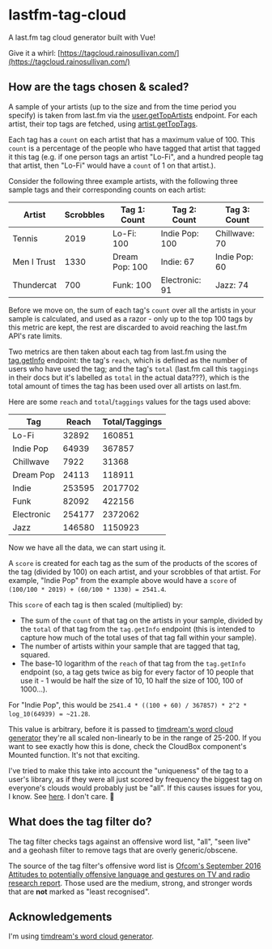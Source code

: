 # lastfm-tag-cloud
A last.fm tag cloud generator built with Vue!

Give it a whirl: [https://tagcloud.rainosullivan.com/](https://tagcloud.rainosullivan.com/)

## How are the tags chosen & scaled?

A sample of your artists (up to the size and from the time period you specify) is taken from last.fm via the [user.getTopArtists](https://www.last.fm/api/show/user.getTopArtists) endpoint. For each artist, their top tags are fetched, using [artist.getTopTags](https://www.last.fm/api/show/artist.getTopTags). 

Each tag has a `count` on each artist that has a maximum value of 100. This `count` is a percentage of the people who have tagged that artist that tagged it this tag (e.g. if one person tags an artist "Lo-Fi", and a hundred people tag that artist, then "Lo-Fi" would have a `count` of 1 on that artist.).

Consider the following three example artists, with the following three sample tags and their corresponding counts on each artist:

| Artist      | Scrobbles | Tag 1: Count   | Tag 2: Count   | Tag 3: Count  |
| ----------- | --------- | -------------- | -------------- | ------------- |
| Tennis      | 2019      | Lo-Fi: 100     | Indie Pop: 100 | Chillwave: 70 |
| Men I Trust | 1330      | Dream Pop: 100 | Indie: 67      | Indie Pop: 60 |
| Thundercat  | 700       | Funk: 100      | Electronic: 91 | Jazz: 74      |

Before we move on, the sum of each tag's `count` over all the artists in your sample is calculated, and used as a razor - only up to the top 100 tags by this metric are kept, the rest are discarded to avoid reaching the last.fm API's rate limits.

Two metrics are then taken about each tag from last.fm using the [tag.getInfo](https://www.last.fm/api/show/tag.getInfo) endpoint: the tag's `reach`, which is defined as the number of users who have used the tag; and the tag's `total` (last.fm call this `taggings` in their docs but it's labelled as `total` in the actual data???), which is the total amount of times the tag has been used over all artists on last.fm.

Here are some `reach` and `total`/`taggings` values for the tags used above:

| Tag        | Reach  | Total/Taggings |
| ---------- | ------ | -------------- |
| Lo-Fi      | 32892  | 160851         |
| Indie Pop  | 64939  | 367857         |
| Chillwave  | 7922   | 31368          |
| Dream Pop  | 24113  | 118911         |
| Indie      | 253595 | 2017702        |
| Funk       | 82092  | 422156         |
| Electronic | 254177 | 2372062        |
| Jazz       | 146580 | 1150923        |

Now we have all the data, we can start using it.

A `score` is created for each tag as the sum of the products of the scores of the tag (divided by 100) on each artist, and your scrobbles of that artist. For example, "Indie Pop" from the example above would have a `score` of `(100/100 * 2019) + (60/100 * 1330) = 2541.4`.

This `score` of each tag is then scaled (multiplied) by: 

- The sum of the `count` of that tag on the artists in your sample, divided by the `total` of that tag from the `tag.getInfo` endpoint (this is intended to capture how much of the total uses of that tag fall within your sample).
- The number of artists within your sample that are tagged that tag, squared.
- The base-10 logarithm of the `reach` of that tag from the `tag.getInfo` endpoint (so, a tag gets twice as big for every factor of 10 people that use it - 1 would be half the size of 10, 10 half the size of 100, 100 of 1000...).

For "Indie Pop", this would be `2541.4 * ((100 + 60) / 367857) * 2^2 * log_10(64939) = ~21.28`.

This value is arbitrary, before it is passed to [timdream's word cloud generator](https://github.com/timdream/wordcloud2.js/) they're all scaled non-linearly to be in the range of 25-200. If you want to see exactly how this is done, check the CloudBox component's Mounted function. It's not that exciting.

I've tried to make this take into account the "uniqueness" of the tag to a user's library, as if they were all just scored by frequency the biggest tag on everyone's clouds would probably just be "all". If this causes issues for you, I know. See [here](https://github.com/TheTeaCat/lastfm-tag-cloud/issues/10). I don't care. :rowboat:

## What does the tag filter do?

The tag filter checks tags against an offensive word list, "all", "seen live" and a geohash filter to remove tags that are overly generic/obscene.

The source of the tag filter's offensive word list is [Ofcom's September 2016 Attitudes to potentially offensive language and gestures on TV and radio research report](https://www.ofcom.org.uk/__data/assets/pdf_file/0022/91624/OfcomOffensiveLanguage.pdf). Those used are the medium, strong, and stronger words that are **not** marked as "least recognised".

## Acknowledgements

I'm using [timdream's word cloud generator](https://github.com/timdream/wordcloud2.js/).
